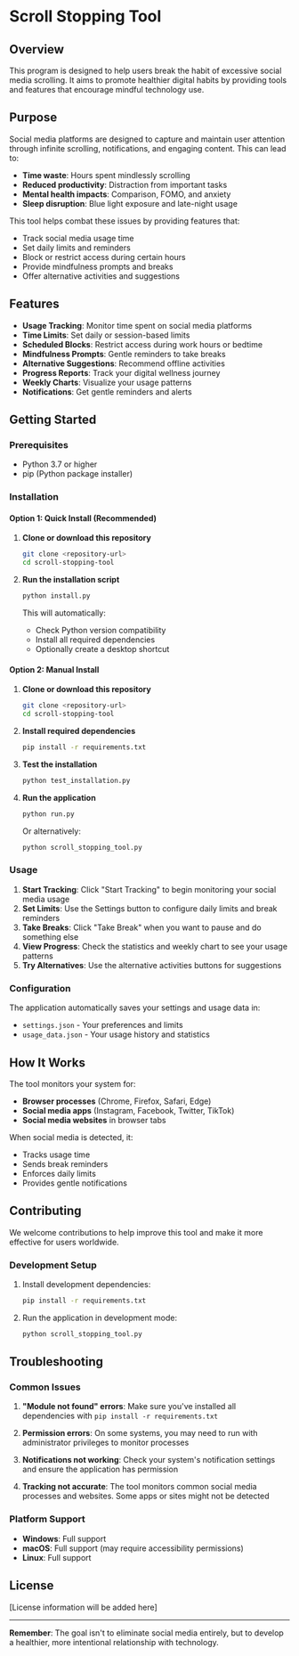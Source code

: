 # Scroll Stopping Tool

## Overview

This program is designed to help users break the habit of excessive social media scrolling. It aims to promote healthier digital habits by providing tools and features that encourage mindful technology use.

## Purpose

Social media platforms are designed to capture and maintain user attention through infinite scrolling, notifications, and engaging content. This can lead to:

- **Time waste**: Hours spent mindlessly scrolling
- **Reduced productivity**: Distraction from important tasks
- **Mental health impacts**: Comparison, FOMO, and anxiety
- **Sleep disruption**: Blue light exposure and late-night usage

This tool helps combat these issues by providing features that:

- Track social media usage time
- Set daily limits and reminders
- Block or restrict access during certain hours
- Provide mindfulness prompts and breaks
- Offer alternative activities and suggestions

## Features

- **Usage Tracking**: Monitor time spent on social media platforms
- **Time Limits**: Set daily or session-based limits
- **Scheduled Blocks**: Restrict access during work hours or bedtime
- **Mindfulness Prompts**: Gentle reminders to take breaks
- **Alternative Suggestions**: Recommend offline activities
- **Progress Reports**: Track your digital wellness journey
- **Weekly Charts**: Visualize your usage patterns
- **Notifications**: Get gentle reminders and alerts

## Getting Started

### Prerequisites

- Python 3.7 or higher
- pip (Python package installer)

### Installation

#### Option 1: Quick Install (Recommended)
1. **Clone or download this repository**
   ```bash
   git clone <repository-url>
   cd scroll-stopping-tool
   ```

2. **Run the installation script**
   ```bash
   python install.py
   ```
   
   This will automatically:
   - Check Python version compatibility
   - Install all required dependencies
   - Optionally create a desktop shortcut

#### Option 2: Manual Install
1. **Clone or download this repository**
   ```bash
   git clone <repository-url>
   cd scroll-stopping-tool
   ```

2. **Install required dependencies**
   ```bash
   pip install -r requirements.txt
   ```

3. **Test the installation**
   ```bash
   python test_installation.py
   ```

4. **Run the application**
   ```bash
   python run.py
   ```
   
   Or alternatively:
   ```bash
   python scroll_stopping_tool.py
   ```

### Usage

1. **Start Tracking**: Click "Start Tracking" to begin monitoring your social media usage
2. **Set Limits**: Use the Settings button to configure daily limits and break reminders
3. **Take Breaks**: Click "Take Break" when you want to pause and do something else
4. **View Progress**: Check the statistics and weekly chart to see your usage patterns
5. **Try Alternatives**: Use the alternative activities buttons for suggestions

### Configuration

The application automatically saves your settings and usage data in:
- `settings.json` - Your preferences and limits
- `usage_data.json` - Your usage history and statistics

## How It Works

The tool monitors your system for:
- **Browser processes** (Chrome, Firefox, Safari, Edge)
- **Social media apps** (Instagram, Facebook, Twitter, TikTok)
- **Social media websites** in browser tabs

When social media is detected, it:
- Tracks usage time
- Sends break reminders
- Enforces daily limits
- Provides gentle notifications

## Contributing

We welcome contributions to help improve this tool and make it more effective for users worldwide.

### Development Setup

1. Install development dependencies:
   ```bash
   pip install -r requirements.txt
   ```

2. Run the application in development mode:
   ```bash
   python scroll_stopping_tool.py
   ```

## Troubleshooting

### Common Issues

1. **"Module not found" errors**: Make sure you've installed all dependencies with `pip install -r requirements.txt`

2. **Permission errors**: On some systems, you may need to run with administrator privileges to monitor processes

3. **Notifications not working**: Check your system's notification settings and ensure the application has permission

4. **Tracking not accurate**: The tool monitors common social media processes and websites. Some apps or sites might not be detected

### Platform Support

- **Windows**: Full support
- **macOS**: Full support (may require accessibility permissions)
- **Linux**: Full support

## License

[License information will be added here]

---

**Remember**: The goal isn't to eliminate social media entirely, but to develop a healthier, more intentional relationship with technology.
